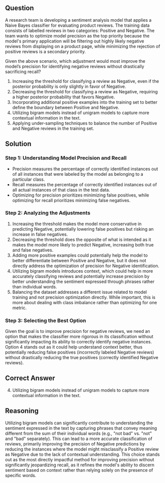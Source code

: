 ## Question

A research team is developing a sentiment analysis model that applies a Naive Bayes classifier for evaluating product reviews. The training data consists of labelled reviews in two categories: Positive and Negative. The team wants to optimize model precision as the top priority because the model's primary application will be filtering out highly likely negative reviews from displaying on a product page, while minimizing the rejection of positive reviews is a secondary priority.

Given the above scenario, which adjustment would most improve the model’s precision for identifying negative reviews without drastically sacrificing recall?

1. Increasing the threshold for classifying a review as Negative, even if the posterior probability is only slightly in favor of Negative.
2. Decreasing the threshold for classifying a review as Negative, requiring a higher posterior probability that favors Negative.
3. Incorporating additional positive examples into the training set to better define the boundary between Positive and Negative.
4. Utilizing bigram models instead of unigram models to capture more contextual information in the text.
5. Applying under-sampling techniques to balance the number of Positive and Negative reviews in the training set.

## Solution

### Step 1: Understanding Model Precision and Recall
- Precision measures the percentage of correctly identified instances out of all instances that were labeled by the model as belonging to a particular class.
- Recall measures the percentage of correctly identified instances out of all actual instances of that class in the test data.
- Optimizing for precision prioritizes minimizing false positives, while optimizing for recall prioritizes minimizing false negatives.

### Step 2: Analyzing the Adjustments
1. Increasing the threshold makes the model more conservative in predicting Negative, potentially lowering false positives but risking an increase in false negatives.
2. Decreasing the threshold does the opposite of what is intended as it makes the model more likely to predict Negative, increasing both true and false negatives.
3. Adding more positive examples could potentially help the model to better differentiate between Positive and Negative, but it does not directly address the optimization of precision for Negative identification.
4. Utilizing bigram models introduces context, which could help in more accurately classifying reviews and potentially increase precision by better understanding the sentiment expressed through phrases rather than individual words.
5. Balancing the dataset addresses a different issue related to model training and not precision optimization directly. While important, this is more about dealing with class imbalance rather than optimizing for one metric.

### Step 3: Selecting the Best Option
Given the goal is to improve precision for negative reviews, we need an option that makes the classifier more rigorous in its classification without significantly impacting its ability to correctly identify negative instances. Option 4 stands out as it could help understand context better, thus potentially reducing false positives (incorrectly labeled Negative reviews) without drastically reducing the true positives (correctly identified Negative reviews).

## Correct Answer

4. Utilizing bigram models instead of unigram models to capture more contextual information in the text.

## Reasoning

Utilizing bigram models can significantly contribute to understanding the sentiment expressed in the text by capturing phrases that convey meaning different from the sum of their individual words (e.g., "not bad" vs. "not" and "bad" separately). This can lead to a more accurate classification of reviews, primarily improving the precision of Negative predictions by reducing the instances where the model might misclassify a Positive review as Negative due to the lack of contextual understanding. This choice stands out as the most directly impactful method for improving precision without significantly jeopardizing recall, as it refines the model's ability to discern sentiment based on context rather than relying solely on the presence of specific words.